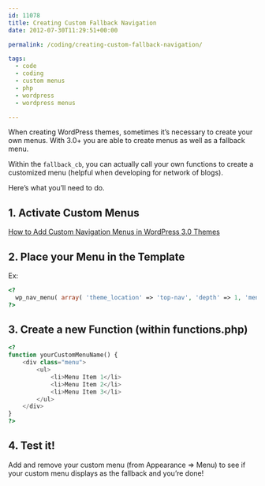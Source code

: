 ```yaml
---
id: 11078
title: Creating Custom Fallback Navigation
date: 2012-07-30T11:29:51+00:00

permalink: /coding/creating-custom-fallback-navigation/

tags:
  - code
  - coding
  - custom menus
  - php
  - wordpress
  - wordpress menus

---
```

When creating WordPress themes, sometimes it&#8217;s necessary to create your own menus. With 3.0+ you are able to create menus as well as a fallback menu.

Within the `fallback_cb`, you can actually call your own functions to create a customized menu (helpful when developing for network of blogs).

Here&#8217;s what you&#8217;ll need to do.

## 1. Activate Custom Menus

[How to Add Custom Navigation Menus in WordPress 3.0 Themes](http://www.wpbeginner.com/wp-themes/how-to-add-custom-navigation-menus-in-wordpress-3-0-themes/)

## 2. Place your Menu in the Template

Ex:

```php
<?
  wp_nav_menu( array( 'theme_location' => 'top-nav', 'depth' => 1, 'menu_name', 'Top Nav', 'menu_class' => 'menu', 'fallback_cb' => 'yourCustomMenuName') );
?>
```

## 3. Create a new Function (within functions.php)

```php
<?
function yourCustomMenuName() {
    <div class="menu">
        <ul>
            <li>Menu Item 1</li>
            <li>Menu Item 2</li>
            <li>Menu Item 3</li>
        </ul>
    </div>
}
?>
```

## 4. Test it!

Add and remove your custom menu (from Appearance => Menu) to see if your custom menu displays as the fallback and you&#8217;re done!
